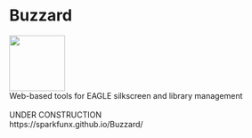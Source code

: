 # Buzzard
<img src="https://github.com/sparkfunX/Buzzard/raw/master/logo-1.png" height="100px" width="100px">
<br/>
Web-based tools for EAGLE silkscreen and library management
<br/>
<br/>
UNDER CONSTRUCTION
<br/>
https://sparkfunx.github.io/Buzzard/
